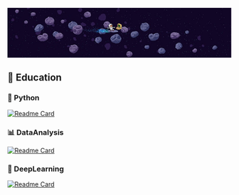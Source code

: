 
![header](astro.PNG)

 <!--
**yebiny/yebiny** is a ✨ _special_ ✨ repository because its `README.md` (this file) appears on your GitHub profile.


Here are some ideas to get you started:

- 🔭 I’m currently working on ...
- 👯 I’m looking to collaborate on ...
- 🤔 I’m looking for help with ...
- 💬 Ask me about ...
- 📫 How to reach me: ...
- 😄 Pronouns: ...
- ⚡ Fun fact: ...
-->

## :school: Education
### :snake: Python 
[![Readme Card](https://github-readme-stats.vercel.app/api/pin/?username=yebiny&repo=SkillTreePython&theme=github_dark)](https://github.com/yebiny/SkillTreePython)
### 📊 DataAnalysis
[![Readme Card](https://github-readme-stats.vercel.app/api/pin/?username=yebiny&repo=SkillTreePython-DataAnalysis&theme=github_dark)](https://github.com/yebiny/SkillTreePython-DataAnalysis)
### 🎲 DeepLearning
[![Readme Card](https://github-readme-stats.vercel.app/api/pin/?username=yebiny&repo=SkillTreePython-DataAnalysis&theme=github_dark)]([[https://github.com/yebiny/SkillTreePython-DataAnalysis](https://github.com/yebiny/SkillTreePython-DeepLearning)](https://github.com/yebiny/SkillTreePython-DeepLearning))
